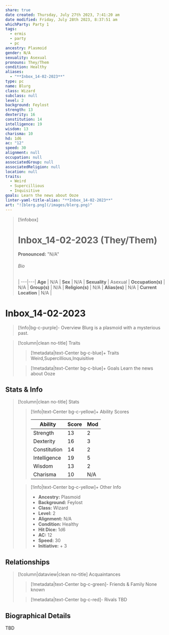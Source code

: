 ```yaml
---
share: true
date created: Thursday, July 27th 2023, 7:41:20 am
date modified: Friday, July 28th 2023, 8:37:51 am
whichParty: Party 1
tags:
  - ermis
  - party
  - pc
ancestry: Plasmoid
gender: N/A
sexuality: Asexual
pronouns: They/Them
condition: Healthy
aliases:
  - "**Inbox_14-02-2023**"
type: pc
name: Blurg
class: Wizard
subclass: null
level: 2
background: Feylost
strength: 13
dexterity: 16
constitution: 14
intelligence: 19
wisdom: 13
charisma: 10
hd: 1d6
ac: "12"
speed: 30
alignment: null
occupation: null
associatedGroup: null
associatedReligion: null
location: null
traits:
  - Weird
  - Supercillious
  - Inquisitive
goals: Learn the news about Ooze
linter-yaml-title-alias: "**Inbox_14-02-2023**"
art: "![blerg.png](/images/blerg.png)"
---
```


> [!infobox]
> 
> # Inbox_14-02-2023 (They/Them)
> **Pronounced:**  "N/A"
> ###### Bio
>  |
> ---|---|
> **Age** | N/A |
> **Sex** | N/A |
> **Sexuality** | Asexual |
> **Occupation(s)** | N/A |
> **Group(s)** | N/A |
> **Religion(s)** | N/A |
> **Alias(es)** | N/A |
> **Current Location** | N/A |

# **Inbox_14-02-2023**
> [!info|bg-c-purple]- Overview
> Blurg is a plasmoid with a mysterious past.

> [!column|clean no-title] Traits
>> [!metadata|text-Center bg-c-blue]+ Traits
>> Weird,Supercillious,Inquisitive
> 
>> [!metadata|text-Center bg-c-blue]+ Goals
>> Learn the news about Ooze

## Stats & Info
> [!column|clean no-title] Stats
>> [!info|text-Center bg-c-yellow]+ Ability Scores
>> 
>> | Ability      | Score                | Mod                                        |
>> |--------------|----------------------|--------------------------------------------|
>> | Strength     | 13     | 2     |
>> | Dexterity    | 16    | 3    |
>> | Constitution | 14 | 2 |
>> | Intelligence | 19 | 5 |
>> | Wisdom       | 13       | 2       |
>> | Charisma     | 10     | N/A     |
> 
>> [!info|text-Center bg-c-yellow]+ Other Info
>> - **Ancestry:**  Plasmoid
>> - **Background:** Feylost
>> - **Class:** Wizard
>> - **Level:** 2
>> - **Alignment:** N/A
>> - **Condition:** Healthy
>> - **Hit Dice:** 1d6
>> - **AC:** 12
>> - **Speed:** 30
>> - **Initiative:** \+ 3


## Relationships
> [!column|dataview|clean no-title] Acquaintances
>> [!metadata|text-Center bg-c-green]- Friends & Family
>> None known
> 
>> [!metadata|text-Center bg-c-red]- Rivals
>> TBD
>

## Biographical Details

TBD
